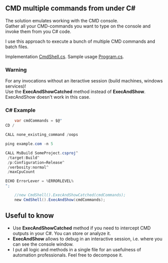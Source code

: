 ## CMD multiple commands from under C#
 
The solution emulates working with the CMD console.<br/>
Gather all your CMD-commands you want to type on the console and invoke them from you C# code.

I use this approach to execute a bunch of multiple CMD commands and batch files.

Implementation [CmdShell.cs](https://github.com/it3xl/cmd-multiple-commands-from-under-csharp/blob/master/CmdShellProj/CmdShell.cs). Sample usage [Program.cs](https://github.com/it3xl/cmd-multiple-commands-from-under-csharp/blob/master/ConsoleRunner/Program.cs).

### Warning

For any invocations without an iteractive session (build machines, windows services)!<br/>
Use the **ExecAndShowCatched** method instead of **ExecAndShow**. ExecAndShow doesn't work in this case.

### C# Example

```csharp
    var cmdCommands = $@"
CD /

CALL none_existing_command /oops

ping example.com -n 5

CALL MsBuild SomeProject.csproj^
 /target:Build^
 /p:Configuration=Release^
 /verbosity:normal^
 /maxCpuCount

ECHO ErrorLever = %ERRORLEVEL%
";

    //new CmdShell().ExecAndShowCatched(cmdCommands);
    new CmdShell().ExecAndShow(cmdCommands);
```
## Useful to know

* Use **ExecAndShowCatched** method if you need to intercept CMD outputs in your C#. You can store or analyze it.
* **ExecAndShow** allows to debug in an interactive session, i.e. where you can see the console window.
* I put all logic and methods in a single file for an usefulness of automation professionals. Feel free to decompose it.


